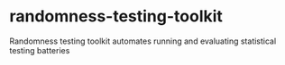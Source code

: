 # randomness-testing-toolkit
Randomness testing toolkit automates running and evaluating statistical testing batteries
